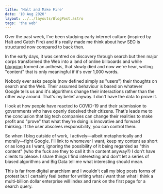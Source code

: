 ```yaml
---
title: 'Halt and Make Fire'
date: '10 Aug 2020'
layout: ../../layouts/BlogPost.astro
tags: 'the web'
---
```


Over the past week, I've been studying early internet culture (inspired by Halt and Catch Fire) and it's really made me think about how SEO is structured now compared to back then.

In the early days, it was centred on discovery through search but then major corps transformed the Web into a land of online billboards and while [blogging](/wiki/blogging/) formed an anthesis, that slowly died and now we're hear, writing "content" that is only meaningful if it's over 1,000 words.

Nobody ever asks people (now defined simply as "users") their thoughts on search and the Web. Their assumed behaviour is based on whatever Google tells us and it's algorithms change their interactions rather than the other way around. That's my belief anyway. I don't have the data to prove it.

I look at how people have reacted to COVID-19 and their submission to governments who have openly deceived their citizens. That's leads me to the conclusion that big tech companies can change their realities to make profit and "prove" that what they're doing is innovative and forward thinking. If the user absolves responsibility, you can control them.

So when I blog outside of work, I actively—albeit metaphorically and morally—fight Google. I'll link to whomever I want, keep my content as short or as long as I want, ignoring the possibility of it being regarded as "thin content" (who the fuck are they to call it thin content anyway?) I don't have clients to please. I share things I find interesting and don't let a series of biased algorithms and Big Data tell me what interesting should mean.

This is far from digital anarchism and I wouldn't call my blog posts forms of protest but I certainly feel better for writing what *I* want than what I think a multi-billion dollar enterprise will index and rank on the first page for a search query.